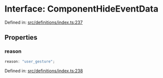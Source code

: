 # Interface: ComponentHideEventData

Defined in: [src/definitions/index.ts:237](https://github.com/Fiksuruoka-fi/capacitor-adyen/blob/ec0298b54122e01d83010c917a8a16a8b41bbdb4/src/definitions/index.ts#L237)

## Properties

### reason

```ts
reason: "user_gesture";
```

Defined in: [src/definitions/index.ts:238](https://github.com/Fiksuruoka-fi/capacitor-adyen/blob/ec0298b54122e01d83010c917a8a16a8b41bbdb4/src/definitions/index.ts#L238)
